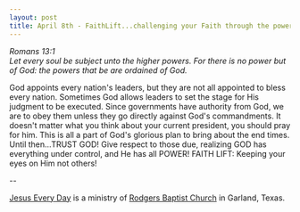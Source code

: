 ```yaml
---
layout: post
title: April 8th - FaithLift...challenging your Faith through the power of
---
```


_Romans 13:1  
Let every soul be subject unto the higher powers. For there is no
power but of God: the powers that be are ordained of God._

God appoints every nation's leaders, but they are not all appointed
to bless every nation. Sometimes God allows leaders to set the stage
for His judgment to be executed. Since governments have authority
from God, we are to obey them unless they go directly against God's
commandments. It doesn't matter what you think about your current
president, you should pray for him. This is all a part of God's
glorious plan to bring about the end times. Until then...TRUST GOD!
Give respect to those due, realizing GOD has everything under
control, and He has all POWER!
FAITH LIFT: Keeping your eyes on Him not others!

 --

<a href=http://jesuseveryday.net>Jesus Every Day</a> is a ministry of <a href=http://rodgersbaptist.net>Rodgers Baptist Church</a> in Garland, Texas.

